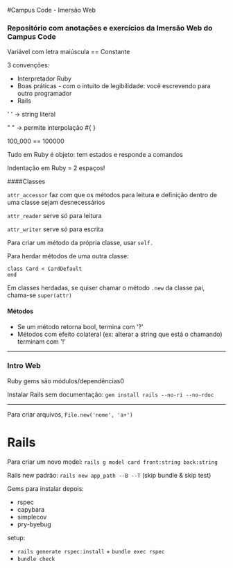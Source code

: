 #Campus Code - Imersão Web
### Repositório com anotações e exercícios da Imersão Web do Campus Code

Variável com letra maiúscula == Constante

3 convenções:
* Interpretador Ruby
* Boas práticas - com o intuito de legibilidade: você escrevendo para outro programador
* Rails

' ' -> string literal

" " -> permite interpolação #{ }

100_000 == 100000

Tudo em Ruby é objeto: tem estados e responde a comandos

Indentação em Ruby = 2 espaços!

####Classes

`attr_accessor` faz com que os métodos para leitura e definição dentro de uma classe sejam desnecessários

`attr_reader` serve só para leitura

`attr_writer` serve só para escrita

Para criar um método da própria classe, usar `self.`

Para herdar métodos de uma outra classe:
```
class Card < CardDefault
end
```

Em classes herdadas, se quiser chamar o método `.new` da classe pai, chama-se `super(attr)`

#### Métodos
* Se um método retorna bool, termina com '?'
* Métodos com efeito colateral (ex: alterar a string que está o chamando) terminam com '!'

-----

### Intro Web

Ruby gems são módulos/dependências0

Instalar Rails sem documentação: `gem install rails --no-ri --no-rdoc`

-----
Para criar arquivos, `File.new('nome', 'a+')`


Rails
===
Para criar um novo model:
`rails g model card front:string back:string`

Rails new padrão:
`rails new app_path --B --T` (skip bundle & skip test)

Gems para instalar depois:
* rspec
* capybara
* simplecov
* pry-byebug

setup:
* `rails generate rspec:install` + `bundle exec rspec`
* `bundle check`
